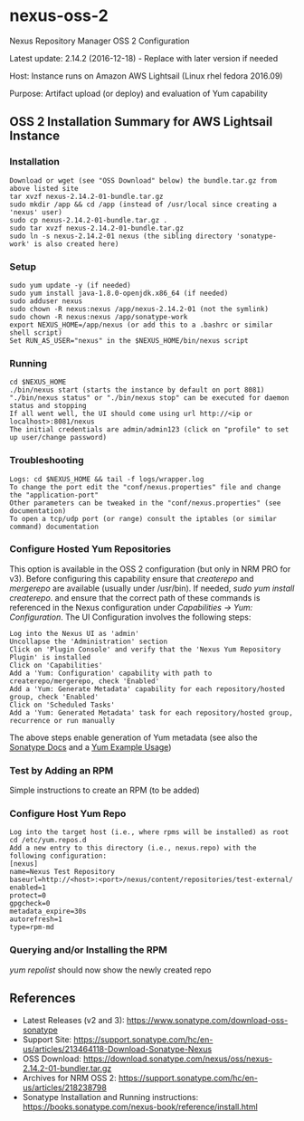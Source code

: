 # nexus-oss-2

Nexus Repository Manager OSS 2 Configuration

Latest update: 2.14.2 (2016-12-18) - Replace with later version if needed

Host: Instance runs on Amazon AWS Lightsail (Linux rhel fedora 2016.09)

Purpose: Artifact upload (or deploy) and evaluation of Yum capability

## OSS 2 Installation Summary for AWS Lightsail Instance

### Installation
```
Download or wget (see "OSS Download" below) the bundle.tar.gz from above listed site
tar xvzf nexus-2.14.2-01-bundle.tar.gz
sudo mkdir /app && cd /app (instead of /usr/local since creating a 'nexus' user)
sudo cp nexus-2.14.2-01-bundle.tar.gz .
sudo tar xvzf nexus-2.14.2-01-bundle.tar.gz
sudo ln -s nexus-2.14.2-01 nexus (the sibling directory 'sonatype-work' is also created here)
```

### Setup
```
sudo yum update -y (if needed)
sudo yum install java-1.8.0-openjdk.x86_64 (if needed)
sudo adduser nexus
sudo chown -R nexus:nexus /app/nexus-2.14.2-01 (not the symlink)
sudo chown -R nexus:nexus /app/sonatype-work
export NEXUS_HOME=/app/nexus (or add this to a .bashrc or similar shell script)
Set RUN_AS_USER="nexus" in the $NEXUS_HOME/bin/nexus script
```

### Running
```
cd $NEXUS_HOME
./bin/nexus start (starts the instance by default on port 8081)
"./bin/nexus status" or "./bin/nexus stop" can be executed for daemon status and stopping
If all went well, the UI should come using url http://<ip or localhost>:8081/nexus
The initial credentials are admin/admin123 (click on "profile" to set up user/change password)
```

### Troubleshooting
```
Logs: cd $NEXUS_HOME && tail -f logs/wrapper.log
To change the port edit the "conf/nexus.properties" file and change the "application-port"
Other parameters can be tweaked in the "conf/nexus.properties" (see documentation)
To open a tcp/udp port (or range) consult the iptables (or similar command) documentation
```

### Configure Hosted Yum Repositories

This option is available in the OSS 2 configuration (but only in NRM PRO for v3). Before configuring 
this capability ensure that _createrepo_ and _mergerepo_ are available (usually under /usr/bin). If needed,
_sudo yum install createrepo_. and ensure that the correct path of these commands is referenced in the 
Nexus configuration under _Capabilities -> Yum: Configuration_. The UI Configuration involves the following steps:
```
Log into the Nexus UI as 'admin'
Uncollapse the 'Administration' section
Click on 'Plugin Console' and verify that the 'Nexus Yum Repository Plugin' is installed
Click on 'Capabilities'
Add a 'Yum: Configuration' capability with path to createrepo/mergerepo, check 'Enabled'
Add a 'Yum: Generate Metadata' capability for each repository/hosted group, check 'Enabled'
Click on 'Scheduled Tasks'
Add a 'Yum: Generated Metadata' task for each repository/hosted group, recurrence or run manually
```
The above steps enable generation of Yum metadata (see also the [Sonatype Docs](https://books.sonatype.com/nexus-book/reference/yum-configuration.html) and a [Yum Example Usage](https://books.sonatype.com/nexus-book/reference/yum-example-usage.html))

### Test by Adding an RPM
Simple instructions to create an RPM (to be added)


### Configure Host Yum Repo
```
Log into the target host (i.e., where rpms will be installed) as root
cd /etc/yum.repos.d
Add a new entry to this directory (i.e., nexus.repo) with the following configuration:
[nexus]
name=Nexus Test Repository
baseurl=http://<host>:<port>/nexus/content/repositories/test-external/
enabled=1
protect=0
gpgcheck=0
metadata_expire=30s
autorefresh=1
type=rpm-md
```
### Querying and/or Installing the RPM
_yum repolist_ should now show the newly created repo

## References
* Latest Releases (v2 and 3): https://www.sonatype.com/download-oss-sonatype
* Support Site: https://support.sonatype.com/hc/en-us/articles/213464118-Download-Sonatype-Nexus
* OSS Download: https://download.sonatype.com/nexus/oss/nexus-2.14.2-01-bundler.tar.gz
* Archives for NRM OSS 2: https://support.sonatype.com/hc/en-us/articles/218238798
* Sonatype Installation and Running instructions: https://books.sonatype.com/nexus-book/reference/install.html

